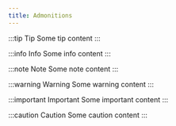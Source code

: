 ```yaml
---
title: Admonitions
---
```


:::tip Tip
Some tip content
:::

:::info Info
Some info content
:::

:::note Note
Some note content
:::

:::warning Warning
Some warning content
:::

:::important Important
Some important content
:::

:::caution Caution
Some caution content
:::


